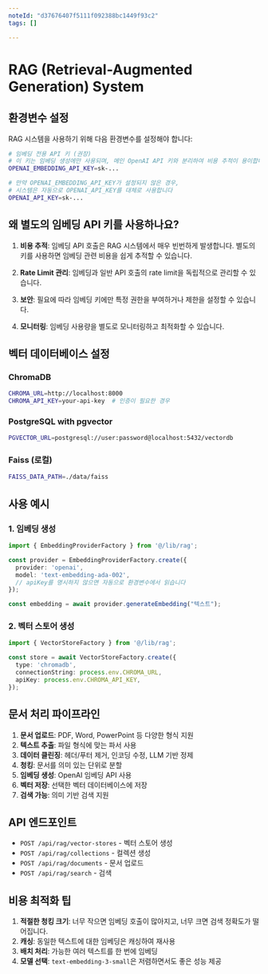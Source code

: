 ```yaml
---
noteId: "d37676407f5111f092388bc1449f93c2"
tags: []

---
```


# RAG (Retrieval-Augmented Generation) System

## 환경변수 설정

RAG 시스템을 사용하기 위해 다음 환경변수를 설정해야 합니다:

```bash
# 임베딩 전용 API 키 (권장)
# 이 키는 임베딩 생성에만 사용되며, 메인 OpenAI API 키와 분리하여 비용 추적이 용이합니다
OPENAI_EMBEDDING_API_KEY=sk-...

# 만약 OPENAI_EMBEDDING_API_KEY가 설정되지 않은 경우, 
# 시스템은 자동으로 OPENAI_API_KEY를 대체로 사용합니다
OPENAI_API_KEY=sk-...
```

## 왜 별도의 임베딩 API 키를 사용하나요?

1. **비용 추적**: 임베딩 API 호출은 RAG 시스템에서 매우 빈번하게 발생합니다. 별도의 키를 사용하면 임베딩 관련 비용을 쉽게 추적할 수 있습니다.

2. **Rate Limit 관리**: 임베딩과 일반 API 호출의 rate limit을 독립적으로 관리할 수 있습니다.

3. **보안**: 필요에 따라 임베딩 키에만 특정 권한을 부여하거나 제한을 설정할 수 있습니다.

4. **모니터링**: 임베딩 사용량을 별도로 모니터링하고 최적화할 수 있습니다.

## 벡터 데이터베이스 설정

### ChromaDB
```bash
CHROMA_URL=http://localhost:8000
CHROMA_API_KEY=your-api-key  # 인증이 필요한 경우
```

### PostgreSQL with pgvector
```bash
PGVECTOR_URL=postgresql://user:password@localhost:5432/vectordb
```

### Faiss (로컬)
```bash
FAISS_DATA_PATH=./data/faiss
```

## 사용 예시

### 1. 임베딩 생성
```typescript
import { EmbeddingProviderFactory } from '@/lib/rag';

const provider = EmbeddingProviderFactory.create({
  provider: 'openai',
  model: 'text-embedding-ada-002',
  // apiKey를 명시하지 않으면 자동으로 환경변수에서 읽습니다
});

const embedding = await provider.generateEmbedding("텍스트");
```

### 2. 벡터 스토어 생성
```typescript
import { VectorStoreFactory } from '@/lib/rag';

const store = await VectorStoreFactory.create({
  type: 'chromadb',
  connectionString: process.env.CHROMA_URL,
  apiKey: process.env.CHROMA_API_KEY,
});
```

## 문서 처리 파이프라인

1. **문서 업로드**: PDF, Word, PowerPoint 등 다양한 형식 지원
2. **텍스트 추출**: 파일 형식에 맞는 파서 사용
3. **데이터 클린징**: 헤더/푸터 제거, 인코딩 수정, LLM 기반 정제
4. **청킹**: 문서를 의미 있는 단위로 분할
5. **임베딩 생성**: OpenAI 임베딩 API 사용
6. **벡터 저장**: 선택한 벡터 데이터베이스에 저장
7. **검색 가능**: 의미 기반 검색 지원

## API 엔드포인트

- `POST /api/rag/vector-stores` - 벡터 스토어 생성
- `POST /api/rag/collections` - 컬렉션 생성
- `POST /api/rag/documents` - 문서 업로드
- `POST /api/rag/search` - 검색

## 비용 최적화 팁

1. **적절한 청킹 크기**: 너무 작으면 임베딩 호출이 많아지고, 너무 크면 검색 정확도가 떨어집니다.
2. **캐싱**: 동일한 텍스트에 대한 임베딩은 캐싱하여 재사용
3. **배치 처리**: 가능한 여러 텍스트를 한 번에 임베딩
4. **모델 선택**: `text-embedding-3-small`은 저렴하면서도 좋은 성능 제공
